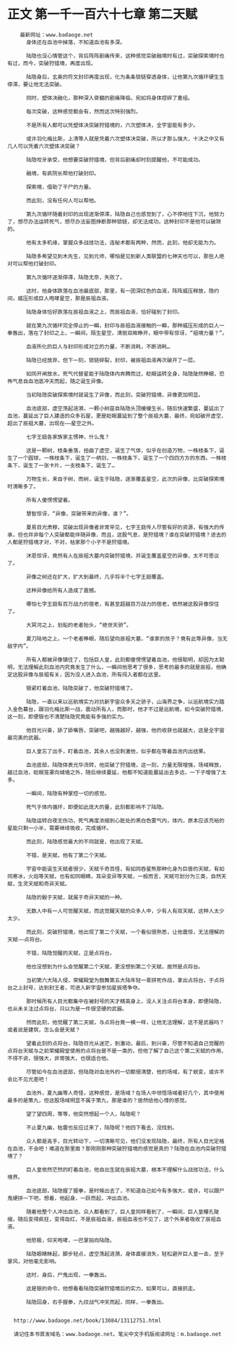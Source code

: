 # 正文 第一千一百六十七章 第二天赋
        最新网址：www.badaoge.net
          身体还在血池中掉落，不知道血池有多深。
      
          陆隐也没心情管这个，背后阵阵剧痛传来，这种感觉突破融境时有过，突破探索境时也有过，而今，突破狩猎境，再度出现。
      
          陆隐身后，玄奥的符文封印再度出现，化为条条锁链穿透身体，让他第九次循环硬生生停滞，要让他无法突破。
      
          同时，塑体决融化，那种深入骨髓的剧痛降临，宛如将身体捏碎了重组。
      
          每次突破，这种感觉都会有，然而这次特别强烈。
      
          不是所有人都可以凭塑体决突破狩猎境的，六次塑体决，全宇宙能有多少。
      
          或许羽化梅比斯，上清等人就是凭着六次塑体决突破，所以才那么强大，十决之中又有几人可以凭着六次塑体决突破？
      
          陆隐咬牙承受，他想要突破狩猎境，但背后剧痛却时刻提醒他，不可能成功。
      
          融境，有疯院长帮他打破封印。
      
          探索境，借助了干尸的力量。
      
          而此刻，没有任何人可以帮他。
      
          第九次循环随着封印的出现逐渐停滞，陆隐自己也感觉到了，心不停地往下沉，他努力了，想尽办法运转死气，想尽办法妄图挣断那种锁链，却无法成功，这种封印不是他可以破除的。
      
          他有太多机缘，掌握众多战技功法，连秘术都有两种，然而，此刻，他却无能为力。
      
          陆隐多希望见到木先生，见到元师，哪怕是见到新人类联盟的七神天也可以，那些人绝对可以帮他打破封印。
      
          第九次循环逐渐停滞，陆隐无奈，失败了。
      
          这时，他身体跌落在血池最底部，那里，有一团深红色的血液，阵阵威压释放，隐约间，威压形成巨人咆哮星空，那是辰祖血液。
      
          陆隐身体恰好跌落在辰祖血液之上，而辰祖血液，恰好碰到了封印。
      
          就在第九次循环完全停止的一瞬，封印与辰祖血液接触的一瞬，那种威压形成的巨人一拳轰出，落在了封印之上，一瞬间，陌生星空，清丽双眸睁开，眼中带有惊讶，“祖境力量？”。
      
          血液所化的巨人与封印形成对立的力量，不断消耗，不断消耗…
      
          陆隐已经放弃，但下一刻，锁链碎裂，封印，被辰祖血液再次破开了一层。
      
          如同开闸放水，死气代替星能于陆隐体内奔腾而过，眨眼运转全身，陆隐陡然睁眼，恐怖气息自血池底冲天而起，随之诞生异像。
      
          当初陆隐突破探索境时就诞生了异像，而此刻，突破狩猎境，异像更加明显。
      
          血池底部，虚空荡起涟漪，一颗小树苗自陆隐头顶缓缓生长，随后快速繁盛，蔓延出了血池，蔓延出了巨人建造的众多石屋，更是眨眼蔓延到了整个辰祖大墓，最终，宛如破开虚空，超出了辰祖大墓，出现在——星空之外。
      
          七字王庭各家族家主愣神，什么鬼？
      
          这是一颗树，枝条垂落，扭曲了虚空，诞生了气体，似乎在创造万物，一株枝条下，诞生了一个圆球，一株枝条下，诞生了一柄剑，一株枝条下，诞生了一个四四方方的东西，一株枝条下，诞生了一张卡片，一支枝条下，诞生了…
      
          万物生长，来自于树，而树，诞生于陆隐，逐渐覆盖星空，此次的异像，比突破探索境时清晰多了。
      
          所有人傻愣愣望着。
      
          慧智惊讶，“异像，突破带来的异像，谁？”。
      
          夏易目光肃穆，突破出现异像者非常罕见，七字王庭传人尽管有好的资源，有强大的传承，但也并非每个人突破都能伴随异像，而且，这股气息，是狩猎境？谁在突破狩猎境？进去的人都是狩猎境才对，不对，枯家那个小子不是狩猎境。
      
          沐恩惊讶，竟然有人在辰祖大墓内突破狩猎境，并诞生覆盖星空的异像，太不可思议了。
      
          异像之树还在扩大，扩大到最终，几乎将半个七字王庭覆盖。
      
          这种异像给所有人造成了震撼。
      
          哪怕七字王庭有百万战力的宿老，有甚至超越百万战力的宿老，依然被这股异像惊住了。
      
          大冥河之上，划船的老者抬头，“绝世天骄”。
      
          夏刀陆地之上，一个老者睁眼，随后望向辰祖大墓，“谁家的孩子？竟有此等异像，当无敌宇内”。
      
          所有人都被异像镇住了，包括巨人皇，此刻都傻愣愣望着血池，他很聪明，却因为太聪明，无法理解此刻血池内究竟发生了什么，一瞬间他思考了很多，思考的最多的就是辰祖，他确定这股异像与辰祖有关，因为没人进入血池，所有闯入者都在这里。
      
          银紧盯着血池，陆隐突破了，他突破狩猎境了。
      
          陆隐，一直以来以巡航境实力对抗新宇宙众多天之骄子，山海界之争，以巡航境实力踏入金色幕台，跟羽化梅比斯一战，震动所有人，而那时，他才不过是巡航境，如今突破狩猎境，这一刻，即便银也不清楚陆隐究竟能有多强的实力。
      
          他目光兴奋，舔了舔嘴唇，突破吧，越强越好，越强，他的收获也就越大，这是全宇宙最完美的武器。
      
          巨人皇忘了出手，盯着血池，其余人也没刺激他，似乎都在等着血池内出结果。
      
          血池底部，陆隐体表光华流转，他突破了狩猎境，这一刻，力量无限增强，场域释放，越过血池，眨眼笼罩向城墙之外，随后继续蔓延，他都不知道能蔓延出去多远，一下子增强了太多。
      
          一瞬间，陆隐有种掌控一切的感觉。
      
          死气于体内循环，即便如此庞大的量，此刻都影响不了陆隐。
      
          陆隐运转白夜无伤功，死气再度浓缩到心脏处的黑白色雾气内，体内，原本应该充裕的星能只剩一小半，需要继续吸收，完成循环。
      
          而此刻，陆隐感觉最大的不同就是，他出现了天赋。
      
          不错，是天赋，他有了第二个天赋。
      
          宇宙中能诞生天赋者很少，天赋千奇百怪，有如同吞星熊那种化身为巨兽的天赋，有如同寒冰，火焰等天赋，也有如同眼睛，耳朵变异等天赋，一般而言，天赋可划分为三类，自然天赋，生灵天赋和奇异天赋。
      
          陆隐的骰子天赋，就属于奇异天赋的一种。
      
          无数人中有一人可觉醒天赋，而这觉醒天赋的众多人中，少有人有双天赋，这种人太少太少。
      
          而此刻，突破狩猎境，他出现了第二个天赋，一个看似很熟悉，让他震惊，无法理解的天赋——点将台。
      
          不错，陆隐觉醒的天赋，正是点将台。
      
          他也没想到为什么会觉醒第二个天赋，更没想到第二个天赋，居然是点将台。
      
          当初第六大陆入侵，荣耀殿堂为鼓舞第五大陆年轻一辈拼死作战，拿出点将台，于点将台之上封号，达到封王者，可进入新宇宙参加星辰塔争夺。
      
          那时候所有人目光都集中在被封号的天才精英身上，没人关注点将台本身，即便陆隐，也从未关注过点将台，只以为是一件很坚硬的武器。
      
          然而此刻，他觉醒了第二天赋，与点将台竟一模一样，让他无法理解，这不是武器吗？或者说是建筑，怎么会是天赋？
      
          望着此刻的点将台，陆隐目光从迷茫，到激动，最后，到兴奋，尽管不知道自己觉醒的点将台天赋与之前荣耀殿堂使用的点将台是不是一类的，但他了解了自己这个第二天赋的作用，不得不说，很强大，非常强大，也很适合他。
      
          尽管如今在血池底部，但陆隐对血池外的一切都很清楚，他的场域，有了蜕变，或许不会比不见光差吧！
      
          血池外，夏九幽等人奇怪，这种感觉，是场域？在场人中领悟场域者好几个，其中使用最多的是策九，但这股场域明显不属于策九，那是谁的？居然给他心悸的感觉。
      
          望了望四周，等等，他突然想起一个人，陆隐呢？
      
          不止夏九幽，枯雷也反应过来了，陆隐呢？他四下看去，没找到。
      
          众人都是高手，目光转动下，一切清晰可见，他们没发现陆隐，最终，所有人目光定格在血池，不会吧！难道在那里面？那刚刚那种突破狩猎境的感觉是真的？陆隐在血池内突破狩猎境了？
      
          巨人皇依然茫然的盯着血池，他自出生就在辰祖大墓，根本不理解什么战技功法，什么境界。
      
          血池底部，陆隐握了握拳，是时候出去了，不知道自己如今有多强大，或许，可以跟尸鬼硬拼一下吧，想着，他起身，一跃而起，冲出血池。
      
          随着他整个人冲出血池，众人都看到了，巨人皇同样看到了，一瞬间，巨人皇瞳孔陡缩，随后变得疯狂，变得血红，不是辰祖血液，辰祖血液也不见了，这个外来者吸收了辰祖血液。
      
          他怒极，仰天咆哮，一巴掌拍向陆隐。
      
          陆隐眼睛眯起，脚步轻点，虚空荡起涟漪，身体直接消失，轻松避开巨人皇一击，至于掌风，对他毫无影响。
      
          这时，身后，尸鬼出现，一拳轰出。
      
          这是银的命令，他想看看陆隐突破狩猎境后的实力，如果可以，直接抓走。
      
          陆隐回身，右手握拳，九纹战气冲天而起，同样，一拳轰出。
      
      
      http://www.badaoge.net/book/13084/13112751.html
      
      请记住本书首发域名：www.badaoge.net。笔尖中文手机版阅读网址：m.badaoge.net